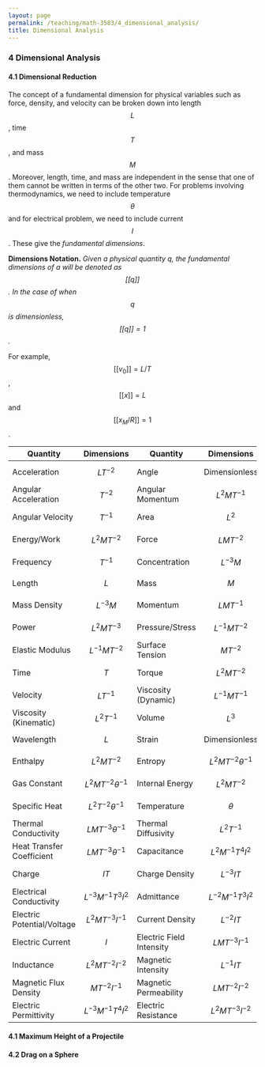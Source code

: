 ```yaml
---
layout: page
permalink: /teaching/math-3583/4_dimensional_analysis/
title: Dimensional Analysis
---
```

### **4 Dimensional Analysis**
#### **4.1 Dimensional Reduction**
The concept of a fundamental dimension for physical variables such as force, density, and velocity
can be broken down into length $$L$$, time $$T$$, and mass $$M$$.
Moreover, length, time, and mass are independent in the sense that one of them cannot be written in terms of the other two.
For problems involving thermodynamics,  we need to include
temperature $$\theta$$ and for electrical problem, we need to include current $$I$$.
These give the *fundamental dimensions*.

**Dimensions Notation.** *Given a physical quantity q, the fundamental dimensions of a will be denoted as $$\lbrack\lbrack q \rbrack\rbrack$$.
In the case of when $$q$$ is dimensionless, $$\lbrack\lbrack q \rbrack\rbrack=1$$.*

For example, $$\lbrack\lbrack v_0 \rbrack\rbrack=L/T$$, $$\lbrack\lbrack x \rbrack\rbrack=L$$ and $$\lbrack\lbrack x_M/R \rbrack\rbrack=1$$.

|Quantity|Dimensions|Quantity|Dimensions|
|---|---|---|---|
|Acceleration| $$ LT^{-2} $$ |Angle| $$ \text{Dimensionless} $$ |
|Angular Acceleration| $$ T^{-2} $$ |Angular Momentum| $$ L^2MT^{-1} $$ |
|Angular Velocity| $$ T^{-1} $$ |Area| $$ L^2 $$ |
|Energy/Work| $$ L^2MT^{-2} $$ |Force| $$ LMT^{-2} $$ |
|Frequency| $$ T^{-1} $$ |Concentration| $$ L^{-3}M $$ |
|Length| $$ L $$ |Mass| $$ M $$ |
|Mass Density| $$ L^{-3}M $$ |Momentum| $$ LMT^{-1} $$ |
|Power| $$ L^2MT^{-3} $$ |Pressure/Stress| $$ L^{-1}MT^{-2} $$ |
|Elastic Modulus| $$ L^{-1}MT^{-2} $$ |Surface Tension| $$ MT^{-2} $$ |
|Time| $$ T $$ |Torque| $$ L^2MT^{-2} $$ |
|Velocity| $$ LT^{-1} $$ |Viscosity (Dynamic)| $$ L^{-1}MT^{-1} $$ |
|Viscosity (Kinematic)| $$ L^2T^{-1} $$ |Volume| $$ L^3 $$ |
|Wavelength| $$ L $$ |Strain| $$ \text{Dimensionless} $$ |
|Enthalpy| $$ L^2MT^{-2} $$ |Entropy| $$ L^2MT^{-2}\theta^{-1} $$ |
|Gas Constant| $$ L^2MT^{-2}\theta^{-1} $$ |Internal Energy| $$ L^2MT^{-2} $$ |
|Specific Heat| $$ L^2T^{-2}\theta^{-1} $$ |Temperature| $$ \theta $$ |
|Thermal Conductivity| $$ LMT^{-3}\theta^{-1} $$ |Thermal Diffusivity| $$ L^2T^{-1} $$ |
|Heat Transfer Coefficient| $$ LMT^{-3}\theta^{-1} $$ |Capacitance| $$ L^2M^{-1}T^4I^2 $$ |
|Charge| $$ IT $$ |Charge Density| $$ L^{-3}IT $$ |
|Electrical Conductivity| $$ L^{-3}M^{-1}T^3I^2 $$ |Admittance| $$ L^{-2}M^{-1}T^3I^2 $$ |
|Electric Potential/Voltage| $$ L^2MT^{-3}I^{-1} $$ |Current Density| $$ L^{-2}IT $$ |
|Electric Current| $$ I $$ |Electric Field Intensity| $$ LMT^{-3}I^{-1} $$ |
|Inductance| $$ L^2MT^{-2}I^{-2} $$ |Magnetic Intensity| $$ L^{-1}IT $$ |
|Magnetic Flux Density| $$ MT^{-2}I^{-1} $$ |Magnetic Permeability| $$ LMT^{-2}I^{-2} $$ |
|Electric Permittivity| $$ L^{-3}M^{-1}T^4I^2 $$ |Electric Resistance| $$ L^2MT^{-3}I^{-2} $$ |

#### **4.1 Maximum Height of a Projectile**
#### **4.2 Drag on a Sphere**

